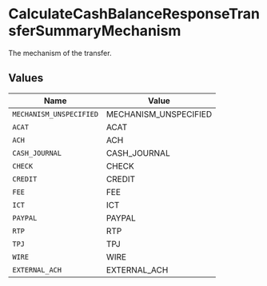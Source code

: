 # CalculateCashBalanceResponseTransferSummaryMechanism

The mechanism of the transfer.


## Values

| Name                    | Value                   |
| ----------------------- | ----------------------- |
| `MECHANISM_UNSPECIFIED` | MECHANISM_UNSPECIFIED   |
| `ACAT`                  | ACAT                    |
| `ACH`                   | ACH                     |
| `CASH_JOURNAL`          | CASH_JOURNAL            |
| `CHECK`                 | CHECK                   |
| `CREDIT`                | CREDIT                  |
| `FEE`                   | FEE                     |
| `ICT`                   | ICT                     |
| `PAYPAL`                | PAYPAL                  |
| `RTP`                   | RTP                     |
| `TPJ`                   | TPJ                     |
| `WIRE`                  | WIRE                    |
| `EXTERNAL_ACH`          | EXTERNAL_ACH            |